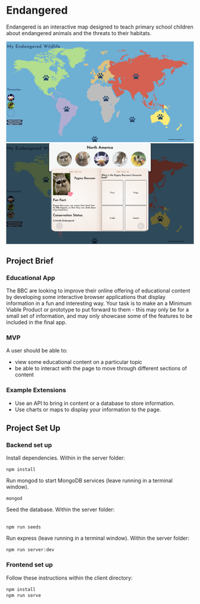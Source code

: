 # Endangered
Endangered is an interactive map designed to teach primary school children about endangered animals and the threats to their habitats.

![Screenshot of app homepage](client/public/homePage.png) ![Screenshot of animal passport](client/public/aPassport.png)


## Project Brief
### Educational App
The BBC are looking to improve their online offering of educational content by developing some interactive browser applications that display information in a fun and interesting way. Your task is to make an a Minimum Viable Product or prototype to put forward to them - this may only be for a small set of information, and may only showcase some of the features to be included in the final app.

### MVP
A user should be able to:

- view some educational content on a particular topic
- be able to interact with the page to move through different sections of content

### Example Extensions
- Use an API to bring in content or a database to store information.
- Use charts or maps to display your information to the page.

## Project Set Up
### Backend set up

Install dependencies. Within in the server folder:

```
npm install
```

Run mongod to start MongoDB services (leave running in a terminal window).

```
mongod
```

Seed the database.  Within the server folder:

```

npm run seeds
```

Run express (leave running in a terminal window).  Within the server folder:

```
npm run server:dev
```

### Frontend set up

Follow these instructions within the client directory:

```
npm install
npm run serve
```

